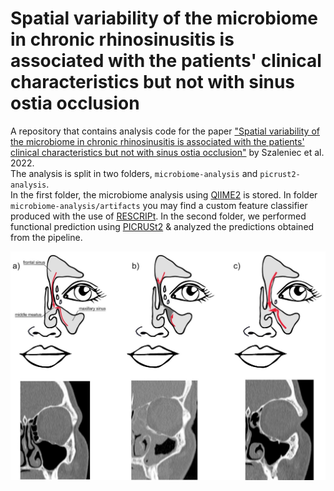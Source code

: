 # Spatial variability of the microbiome in chronic rhinosinusitis is associated with the patients' clinical characteristics but not with sinus ostia occlusion
A repository that contains analysis code for the paper ["Spatial variability of the microbiome in chronic rhinosinusitis is associated with the patients' clinical characteristics but not with sinus ostia occlusion"](https://www.biorxiv.org/content/10.1101/2022.10.02.509831v1) by Szaleniec et al. 2022.  
The analysis is split in two folders, `microbiome-analysis` and `picrust2-analysis`.   
In the first folder, the microbiome analysis using [QIIME2](https://qiime2.org/) is stored. In folder `microbiome-analysis/artifacts` you may find a custom feature classifier produced with the use of [RESCRIPt](https://www.ncbi.nlm.nih.gov/pmc/articles/PMC8601625/). 
In the second folder, we performed functional prediction using [PICRUSt2](https://www.nature.com/articles/s41587-020-0548-6) & analyzed the predictions obtained from the pipeline.   

![image](./sinuses.jpg)
